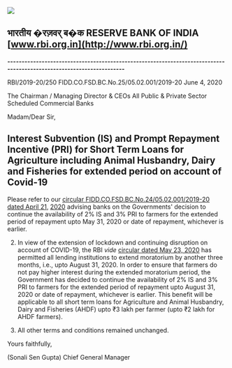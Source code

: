 ![](_page_0_Picture_0.jpeg)

## भारतीय �रज़वर् ब�क **RESERVE BANK OF INDIA [www.rbi.org.in](http://www.rbi.org.in/)**

**---------------------------------------------------------------------------------------------------------------------**

RBI/2019-20/250 FIDD.CO.FSD.BC.No.25/05.02.001/2019-20 June 4, 2020

The Chairman / Managing Director & CEOs All Public & Private Sector Scheduled Commercial Banks

Madam/Dear Sir,

## **Interest Subvention (IS) and Prompt Repayment Incentive (PRI) for Short Term Loans for Agriculture including Animal Husbandry, Dairy and Fisheries for extended period on account of Covid-19**

Please refer to our [circular FIDD.CO.FSD.BC.No.24/05.02.001/2019-20 dated April 21,](https://www.rbi.org.in/Scripts/NotificationUser.aspx?Id=11877&Mode=0)  [2020](https://www.rbi.org.in/Scripts/NotificationUser.aspx?Id=11877&Mode=0) advising banks on the Governments' decision to continue the availability of 2% IS and 3% PRI to farmers for the extended period of repayment upto May 31, 2020 or date of repayment, whichever is earlier.

2. In view of the extension of lockdown and continuing disruption on account of COVID-19, the RBI *vide* [circular dated May 23, 2020](https://www.rbi.org.in/Scripts/NotificationUser.aspx?Id=11902&Mode=0) has permitted all lending institutions to extend moratorium by another three months, i.e., upto August 31, 2020. In order to ensure that farmers do not pay higher interest during the extended moratorium period, the Government has decided to continue the availability of 2% IS and 3% PRI to farmers for the extended period of repayment upto August 31, 2020 or date of repayment, whichever is earlier. This benefit will be applicable to all short term loans for Agriculture and Animal Husbandry, Dairy and Fisheries (AHDF) upto ₹3 lakh per farmer (upto ₹2 lakh for AHDF farmers).

3. All other terms and conditions remained unchanged.

Yours faithfully,

(Sonali Sen Gupta) Chief General Manager